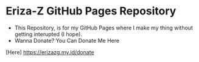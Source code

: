 # Eriza-Z GitHub Pages Repository
- This Repository, is for my GitHub Pages where I make my thing without getting interupted (I hope).
- Wanna Donate? You Can Donate Me Here

[Here] https://erizazg.my.id/donate